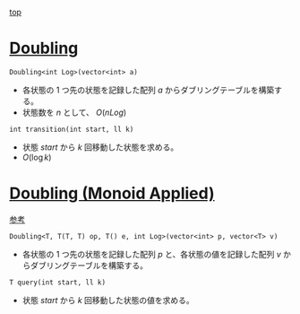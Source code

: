 [top](../README.md)

# [Doubling](./dbl.hpp)

`Doubling<int Log>(vector<int> a)`
- 各状態の 1 つ先の状態を記録した配列 $a$ からダブリングテーブルを構築する。
- 状態数を $n$ として、 $O(n Log)$

`int transition(int start, ll k)`
- 状態 $start$ から $k$ 回移動した状態を求める。
- $O(\log{k})$

# [Doubling (Monoid Applied)](./dbl2.hpp)

[参考](https://atcoder.jp/contests/ABC175/editorial/4722)

`Doubling<T, T(T, T) op, T() e, int Log>(vector<int> p, vector<T> v)`
- 各状態の 1 つ先の状態を記録した配列 $p$ と、各状態の値を記録した配列 $v$ からダブリングテーブルを構築する。

`T query(int start, ll k)`
- 状態 $start$ から $k$ 回移動した状態の値を求める。